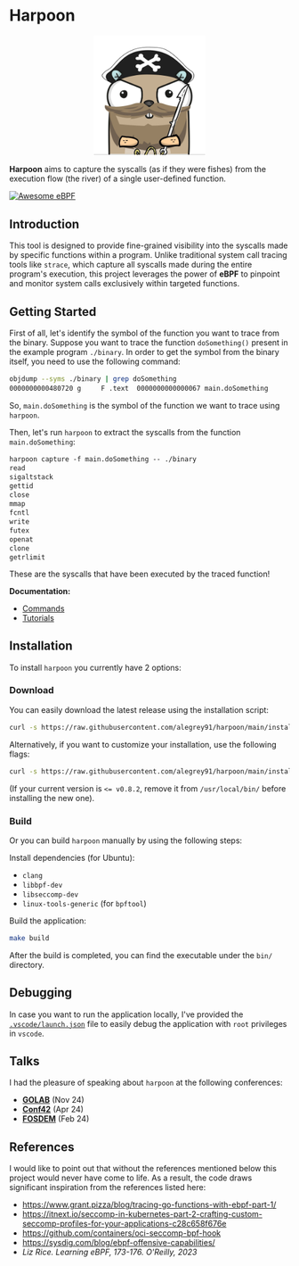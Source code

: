 # Harpoon

<p align="center">
    <img src="harpoon.png" alt="gopher" width="200"/>
</p>

**Harpoon** aims to capture the syscalls (as if they were fishes) from the execution flow (the river) of a single user-defined function.

[![Awesome eBPF](https://awesome.re/badge.svg)](https://github.com/zoidyzoidzoid/awesome-ebpf?tab=readme-ov-file#security)

## Introduction

This tool is designed to provide fine-grained visibility into the syscalls made by specific functions within a program. Unlike traditional system call tracing tools like `strace`, which capture all syscalls made during the entire program's execution, this project leverages the power of **eBPF** to pinpoint and monitor system calls exclusively within targeted functions.

## Getting Started

First of all, let's identify the symbol of the function you want to trace from the binary. Suppose you want to trace the function `doSomething()` present in the example program `./binary`. In order to get the symbol from the binary itself, you need to use the following command:

```sh
objdump --syms ./binary | grep doSomething
0000000000480720 g     F .text  0000000000000067 main.doSomething
```

So, `main.doSomething` is the symbol of the function we want to trace using `harpoon`.

Then, let's run `harpoon` to extract the syscalls from the function `main.doSomething`:

```shell
harpoon capture -f main.doSomething -- ./binary
read
sigaltstack
gettid
close
mmap
fcntl
write
futex
openat
clone
getrlimit
```

These are the syscalls that have been executed by the traced function!

**Documentation:**

* [Commands](docs/commands.md)
* [Tutorials](docs/tutorials.md)

## Installation

To install `harpoon` you currently have 2 options:

### Download

You can easily download the latest release using the installation script:

```sh
curl -s https://raw.githubusercontent.com/alegrey91/harpoon/main/install | sudo bash
```

Alternatively, if you want to customize your installation, use the following flags:

```sh
curl -s https://raw.githubusercontent.com/alegrey91/harpoon/main/install | sudo bash -s -- --install-version v0.9 --install-dir ~/.local/bin/
```

(If your current version is `<= v0.8.2`, remove it from `/usr/local/bin/` before installing the new one).

### Build

Or you can build `harpoon` manually by using the following steps:

Install dependencies (for Ubuntu):

* `clang`
* `libbpf-dev`
* `libseccomp-dev`
* `linux-tools-generic` (for `bpftool`)

Build the application:

```sh
make build
```

After the build is completed, you can find the executable under the `bin/` directory.

## Debugging

In case you want to run the application locally, I've provided the [`.vscode/launch.json`](.vscode/launch.json) file to easily debug the application with `root` privileges in `vscode`.

## Talks

I had the pleasure of speaking about `harpoon` at the following conferences:

* [**GOLAB**](https://www.youtube.com/watch?v=A5A_Ll9o1Rc) (Nov 24)
* [**Conf42**](https://www.youtube.com/watch?v=Z8IHOTlG3pM) (Apr 24)
* [**FOSDEM**](https://fosdem.org/2024/schedule/event/fosdem-2024-1884-how-we-almost-secured-our-projects-by-writing-more-tests/) (Feb 24)

## References

I would like to point out that without the references mentioned below this project would never have come to life.
As a result, the code draws significant inspiration from the references listed here:

* https://www.grant.pizza/blog/tracing-go-functions-with-ebpf-part-1/
* https://itnext.io/seccomp-in-kubernetes-part-2-crafting-custom-seccomp-profiles-for-your-applications-c28c658f676e
* https://github.com/containers/oci-seccomp-bpf-hook
* https://sysdig.com/blog/ebpf-offensive-capabilities/
* *Liz Rice. Learning eBPF, 173-176. O'Reilly, 2023*


